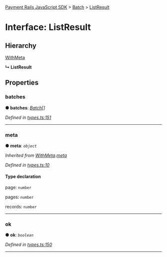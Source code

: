 [Payment Rails JavaScript SDK](../README.md) > [Batch](../classes/batch.md) > [ListResult](../interfaces/batch.listresult.md)



# Interface: ListResult

## Hierarchy


 [WithMeta](serializer.withmeta.md)

**↳ ListResult**








## Properties
<a id="batches"></a>

###  batches

**●  batches**:  *[Batch](batch.batch-1.md)[]* 

*Defined in [types.ts:151](https://github.com/PaymentRails/javascript-sdk/blob/d7f3cdf/lib/types.ts#L151)*





___

<a id="meta"></a>

###  meta

**●  meta**:  *`object`* 

*Inherited from [WithMeta](serializer.withmeta.md).[meta](serializer.withmeta.md#meta)*

*Defined in [types.ts:10](https://github.com/PaymentRails/javascript-sdk/blob/d7f3cdf/lib/types.ts#L10)*


#### Type declaration




 page: `number`






 pages: `number`






 records: `number`







___

<a id="ok"></a>

###  ok

**●  ok**:  *`boolean`* 

*Defined in [types.ts:150](https://github.com/PaymentRails/javascript-sdk/blob/d7f3cdf/lib/types.ts#L150)*





___


